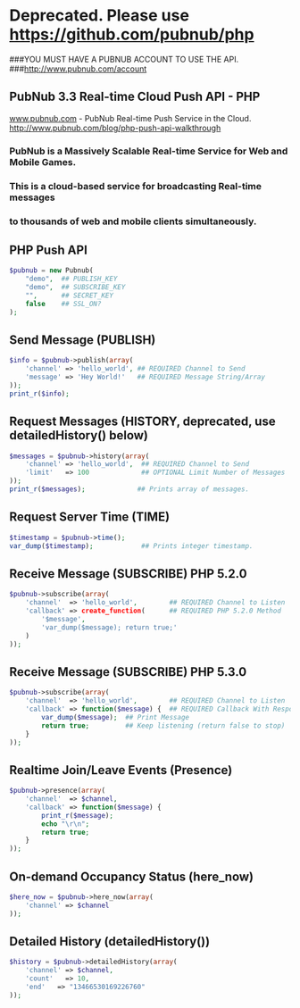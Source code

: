 # Deprecated. Please use https://github.com/pubnub/php

###YOU MUST HAVE A PUBNUB ACCOUNT TO USE THE API.
###http://www.pubnub.com/account

## PubNub 3.3 Real-time Cloud Push API - PHP

www.pubnub.com - PubNub Real-time Push Service in the Cloud. 
http://www.pubnub.com/blog/php-push-api-walkthrough

### PubNub is a Massively Scalable Real-time Service for Web and Mobile Games.
### This is a cloud-based service for broadcasting Real-time messages
### to thousands of web and mobile clients simultaneously.


## PHP Push API
```php
$pubnub = new Pubnub(
    "demo",  ## PUBLISH_KEY
    "demo",  ## SUBSCRIBE_KEY
    "",      ## SECRET_KEY
    false    ## SSL_ON?
);
```


## Send Message (PUBLISH)
```php
$info = $pubnub->publish(array(
    'channel' => 'hello_world', ## REQUIRED Channel to Send
    'message' => 'Hey World!'   ## REQUIRED Message String/Array
));
print_r($info);
```

## Request Messages (HISTORY, deprecated, use detailedHistory() below)
```php
$messages = $pubnub->history(array(
    'channel' => 'hello_world',  ## REQUIRED Channel to Send
    'limit'   => 100             ## OPTIONAL Limit Number of Messages
));
print_r($messages);             ## Prints array of messages.
```

## Request Server Time (TIME)
```php
$timestamp = $pubnub->time();
var_dump($timestamp);            ## Prints integer timestamp.
```

## Receive Message (SUBSCRIBE) PHP 5.2.0
```php
$pubnub->subscribe(array(
    'channel'  => 'hello_world',        ## REQUIRED Channel to Listen
    'callback' => create_function(      ## REQUIRED PHP 5.2.0 Method
        '$message',
        'var_dump($message); return true;'
    )
));
```

## Receive Message (SUBSCRIBE) PHP 5.3.0
```php
$pubnub->subscribe(array(
    'channel'  => 'hello_world',        ## REQUIRED Channel to Listen
    'callback' => function($message) {  ## REQUIRED Callback With Response
        var_dump($message);  ## Print Message
        return true;         ## Keep listening (return false to stop)
    }
));
```


## Realtime Join/Leave Events (Presence)
```php
$pubnub->presence(array(
    'channel'  => $channel,
    'callback' => function($message) {
        print_r($message);
		echo "\r\n";
        return true;
    }
));
```

## On-demand Occupancy Status (here_now)
```php
$here_now = $pubnub->here_now(array(
    'channel' => $channel
));
```

## Detailed History (detailedHistory())
```php
$history = $pubnub->detailedHistory(array(
    'channel' => $channel,
    'count'   => 10,
    'end'   => "13466530169226760"
));
```
